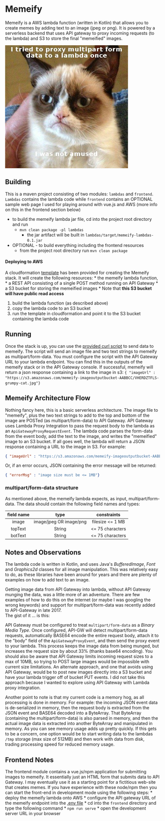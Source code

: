 Memeify
================================================================================================================
Memeify is a AWS lambda function (written in Kotlin) that allows you to create memes by adding text to an 
image (jpeg or png). It is powered by a serverless backend that uses API gateway to proxy incoming requests (to the
lambda) and S3 to store the final "memeified" images.


![grumpy-cat](https://github.com/strohs/memeify/blob/master/memeified-grumpy-cat.jpg)

    

## Building
This is a maven project consisting of two modules: `lambdas` and `frontend`. `Lambdas` contains the 
lambda code while `frontend` contains an OPTIONAL sample web page I used for playing around with vue.js and AWS
(more info on this in the frontend section below)

* to build the memeify lambda jar file, cd into the project root directory and run
    * `mvn clean package -pl lambdas`
        * the jar artifact will be built in `lambdas/target/memeify-lambdas-0.1.jar`
* OPTIONAL - to build everything including the frontend resources
    * from the project root directory run `mvn clean package`

#### Deploying to AWS
A cloudformation [template](aws/memeify.yaml) has been provided for creating the Memeify stack. It will create the
following resources:
    * the memeify lambda function, 
    * a REST API consisting of a single POST method running on API Gateway
    * a S3 bucket for storing the memeified images
        * Note that **this S3 bucket will have public read access**

1. build the lambda function (as described above)
2. copy the lambda code to an S3 bucket
3. run the template in cloudformation and point it to the S3 bucket containing the lambda code

## Running
Once the stack is up, you can use the [provided curl script](aws/post-image.sh) to send data to memeify. The script
will send an image file and two text strings to memeify as multipart/form-data. You must configure the script with
the API Gateway URL to your lambda endpoint. You can find this in the outputs of the memeify stack or in the API
Gateway console. 
If successful, memeify will return a json response containing a link to the image in s3:
    ```{ "imageUrl" : "https://s3.amazonaws.com/memeify-imageoutputbucket-AABBCC/VHERDZTFLS-grumpy-cat.jpg"}``` 


## Memeify Architecture Flow
Nothing fancy here, this is a basic serverless architecture. The image file to "memeify", plus the two text strings 
to add to the top and bottom of the image are POSTed (as multipart/form-data) to API Gateway.  API Gateway uses Lambda
Proxy Integration to pass the request body to the lambda as an `ApiGatewayProxyRequestEvent`. The lambda code 
parses the form-data from the event body, add the text to the image, and writes the "memeified" image to an S3 bucket.
If all goes well, the lambda will return a JSON response containing a URL to the image in
 S3. For example: 
```json
{ "imageUrl" : "https://s3.amazonaws.com/memeify-imageoutputbucket-AABBCC/VHERDZTFLS-grumpy-cat.jpg"}
```
Or, if an error occurs, JSON containing the error message will be returned:
```json
{ "errorMsg" : "image size must be <= 1MB"}
```
    
### multipart/form-data structure
As mentioned above, the memeify lambda expects, as input, multipart/form-data. The data should contain the following
field names and types:

| field name |           type          |    constraints   |
|:----------:|:-----------------------:|:----------------:|
| image      | image/jpeg OR image/png | filesize <= 1 MB |
| topText    | String                  | <= 75 characters |
| botText    | String                  | <= 75 characters |


## Notes and Observations
The lambda code is written in Kotlin, and uses Java's *BufferedImage*, *Font* and *Graphics2d* classes for all 
image manipulation. This was relatively easy to do, as these libraries have been around for years and there are 
plenty of examples on how to add text to an image. 

Getting image data from API Gateway into lambda, without API Gateway munging the data, was a little more of 
an adventure. There are few examples of how to do this on the internet (or maybe I was googling the wrong 
keywords) and support for multipart/form-data was recently added to API-Gateway in late 2017.  
The gist of it ... is this:

API Gateway must be configured to treat `multipart/form-data` as a *Binary Media Type*. Once configured,
API-GW will detect multipart/form-data requests, automatically BASE64 encode the entire request body, attach
 it to the "body" field of the `ApiGatewayProxyEvent`, and then send the proxy event to your lambda. 
 This process keeps the image data from being munged, but increases the request size by about 33% (thanks base64 encoding).
 You should also be aware that API Gateway limits incoming request sizes to a max of 10MB, so trying to POST large 
 images would be impossible with current size limitations. An alternate approach, and one that avoids using API
 Gateway, would be to post new images directly into a S3 bucket and have your lambda trigger off of bucket PUT events.
 I did not take this approach because I wanted to explore using API Gateway with Lambda proxy integration.  

Another point to note is that my current code is a memory hog, as all processing is done in memory. For example:
 the incoming JSON event data is de-serialized in memory, then the request body is extracted from the JSON event 
 and BASE64 decoded into a ByteArray. That ByteArray (containing the multipart/form-data) is also parsed in memory, 
 and then the actual image data is extracted into another ByteArray and manipulated in memory. 
 As you can see memory usage adds up pretty quickly.  If this gets to be a concern, one option would 
 be to start writing data to the lambdas `/tmp` storage (max size of 512MB) and then work with data from disk, 
 trading processing speed for reduced memory usage. 


## Frontend Notes
The frontend module contains a vue.js/npm application for submitting images to memeify. It essentially just an HTML form
 that submits data to API Gateway. I may eventually use it as a starting point for a fictitious web-site that 
 creates memes. If you have experience with these node/npm then you can start the front-end
in development mode using the following steps:
    * deploy the memeify lambda onto AWS
    * configure the API gateway URL of the memeify endpoint into the [.env file](frontend/.env)
    * cd into the `frontend` directory and type the following command
        * `npm run serve`
        * open the development server URL in your browser